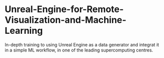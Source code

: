 # Unreal-Engine-for-Remote-Visualization-and-Machine-Learning
In-depth training to using Unreal Engine as a data generator and integrat it in a simple ML workflow, in one of the leading supercomputing centres.
